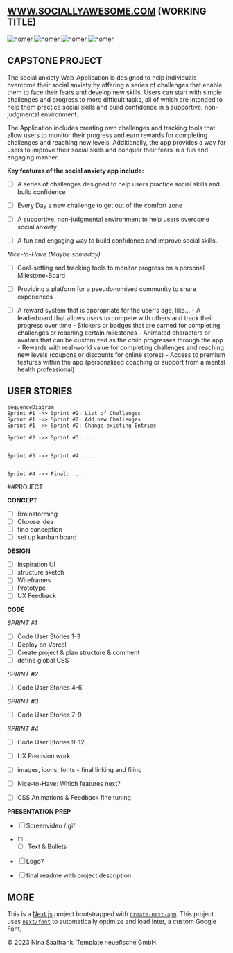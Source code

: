 
## [WWW.SOCIALLYAWESOME.COM](https://capstone-project-git-list-of-challenges-salaos.vercel.app/challenges) (WORKING TITLE)



![homer](https://user-images.githubusercontent.com/123561210/228357076-a605e16f-e0c6-4508-8e15-f005df9c5136.gif)
![homer](https://user-images.githubusercontent.com/123561210/228357076-a605e16f-e0c6-4508-8e15-f005df9c5136.gif)
![homer](https://user-images.githubusercontent.com/123561210/228357076-a605e16f-e0c6-4508-8e15-f005df9c5136.gif)
![homer](https://user-images.githubusercontent.com/123561210/228357076-a605e16f-e0c6-4508-8e15-f005df9c5136.gif)


## CAPSTONE PROJECT

The social anxiety Web-Application is designed to help individuals overcome their social anxiety by offering a series of challenges that enable them to face their fears and develop new skills. Users can start with simple challenges and progress to more difficult tasks, all of which are intended to help them practice social skills and build confidence in a supportive, non-judgmental environment.

The Application includes creating own challenges and tracking tools that allow users to monitor their progress and earn rewards for completing challenges and reaching new levels. Additionally, the app provides a way for users to improve their social skills and conquer their fears in a fun and engaging manner.

__Key features of the social anxiety app include:__

- [ ] A series of challenges designed to help users practice social skills and build confidence
- [ ] Every Day a new challenge to get out of the comfort zone
- [ ] A supportive, non-judgmental environment to help users overcome social anxiety
- [ ] A fun and engaging way to build confidence and improve social skills.



_Nice-to-Have (Maybe someday)_

- [ ] Goal-setting and tracking tools to monitor progress on a personal Milestone-Board
- [ ] Providing a platform for a pseudonomised community to share experiences
- [ ] A reward system that is appropriate for the user's age, like...
          - A leaderboard that allows users to compete with others and track their progress over time
          - Stickers or badges that are earned for completing challenges or reaching certain milestones
          - Animated characters or avatars that can be customized as the child progresses through the app
          - Rewards with real-world value for completing challenges and reaching new levels (coupons or discounts for online stores)
          - Access to premium features within the app (personalized coaching or support from a mental health professional)



## USER STORIES


```mermaid
sequenceDiagram
Sprint #1 ->> Sprint #2: List of Challenges
Sprint #1 ->> Sprint #2: Add new Challenges
Sprint #1 ->> Sprint #2: Change existing Entries

Sprint #2 ->> Sprint #3: ...


Sprint #3 ->> Sprint #4: ...


Sprint #4 ->> Final: ...
```


##PROJECT

__CONCEPT__
 - [ ] Brainstorming
 - [ ] Choose idea
 - [ ] fine conception
 - [ ] set up kanban board

__DESIGN__
 - [ ] Inspiration UI
 - [ ] structure sketch
 - [ ] Wireframes 
 - [ ] Prototype
 - [ ] UX Feedback

__CODE__

_SPRINT #1_
 - [ ] Code User Stories 1-3
 - [ ] Deploy on Vercel
 - [ ] Create project & plan structure & comment
 - [ ] define global CSS
               
_SPRINT #2_
 - [ ] Code User Stories 4-6
             
_SPRINT #3_
 - [ ] Code User Stories 7-9
       
_SPRINT #4_
 - [ ] Code User Stories 9-12
 - [ ] UX Precision work
 - [ ] images, icons, fonts - final linking and filing
 - [ ] Nice-to-Have: Which features next?
 - [ ] CSS Animations & Feedback fine tuning
       
      
__PRESENTATION PREP__
- [ ] Screenvideo / gif
- [ ]  - [ ] Text & Bullets
- [ ] Logo?
- [ ] final readme with project description


## MORE

This is a [Next.js](https://nextjs.org/) project bootstrapped with [`create-next-app`](https://github.com/vercel/next.js/tree/canary/packages/create-next-app). This project uses [`next/font`](https://nextjs.org/docs/basic-features/font-optimization) to automatically optimize and load Inter, a custom Google Font. 

© 2023 Nina Saalfrank. Template neuefische GmbH.


